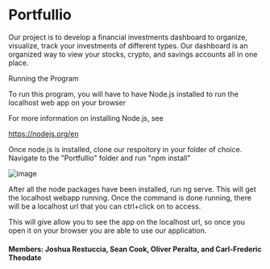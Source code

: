 # Portfullio
Our project is to develop a financial investments dashboard to organize, visualize, track your investments of different types. Our dashboard is an organized way to view your stocks, crypto,  and savings accounts all in one place.

Running the Program

To run this program, you will have to have Node.js installed to run the localhost web app on your browser

For more information on installing Node.js, see

https://nodejs.org/en

Once node.js is installed, clone our respoitory in your folder of choice. Navigate to the "Portfullio"
folder and run "npm install"

![image](https://user-images.githubusercontent.com/100590185/232645800-468de23b-28f2-4689-8bcc-26917037e5f9.png)

After all the node packages have been installed, run ng serve. This will get the localhost webapp running.
Once the command is done running, there will be a localhost url that you can ctrl+click on to access.

This will give allow you to see the app on the localhost url, so once you open it on your browser you are
able to use our application.

#### Members: Joshua Restuccia, Sean Cook, Oliver Peralta, and Carl-Frederic Theodate
